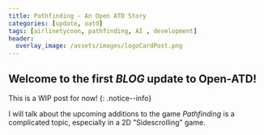 ```yaml
---
title: Pathfinding - An Open ATD Story
categories: [update, oatd]
tags: [airlinetycoon, pathfinding, AI , development]
header:
  overlay_image: /assets/images/logoCardPost.png
---
```


## Welcome to the first *BLOG* update to Open-ATD!

This is a WIP post for now!
{: .notice--info}

I will talk about the upcoming additions to the game
*Pathfinding* is a complicated topic, especially in a 2D "Sidescrolling" game.
